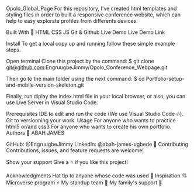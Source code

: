 Opolo_Global_Page
For this repository, I've created html templates and styling files in order to built a responsive conference website, which can help to easy explorate profiles from differents devices.

Built With 🔨
HTML
CSS
JS
Git & Github
Live Demo
Live Demo Link

Install
To get a local copy up and running follow these simple example steps.

Open terminal
Clone this project by the command:
$ git clone git@github.com:EngruugbeJimmy/Opolo_Conference_Webpage.git

Then go to the main folder using the next command:
$ cd Portfolio-setup-and-mobile-version-skeleton.git

Finally, run diplay the index.html file in your local browser, or also, you can use Live Server in Visual Studio Code.

Prerequisites
IDE to edit and run the code (We use Visual Studio Code 🔥).
Git to versionning your work.
Usage
For anyone who wants to practice html5 or/and css3
For anyone who wants to create his own portfolio.
Authors
👤 ABAH JAMES

GitHub: @EngruugbeJimmy
LinkedIn: @abah-james-ugbede
🤝 Contributing
Contributions, issues, and feature requests are welcome!

Show your support
Give a ⭐️ if you like this project!

Acknowledgments
Hat tip to anyone whose code was used 🔰
Inspiration 💘
Microverse program ⚡
My standup team 🏹
My family's support 🙌